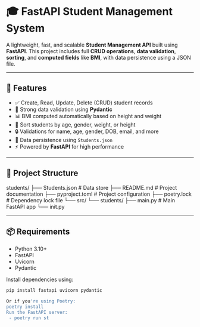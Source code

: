 # 🎓 FastAPI Student Management System

A lightweight, fast, and scalable **Student Management API** built using **FastAPI**. 
This project includes full **CRUD operations**, **data validation**, **sorting**, 
and **computed fields** like **BMI**, with data persistence using a JSON file.

---

## 🚀 Features

- ✅ Create, Read, Update, Delete (CRUD) student records
- 🧪 Strong data validation using **Pydantic**
- 📊 BMI computed automatically based on height and weight
- 🔎 Sort students by age, gender, weight, or height
- 🔒 Validations for name, age, gender, DOB, email, and more
- 📂 Data persistence using `Students.json`
- ⚡ Powered by **FastAPI** for high performance

---

## 📁 Project Structure
students/
├── Students.json # Data store
├── README.md # Project documentation
├── pyproject.toml # Project configuration
├── poetry.lock # Dependency lock file
└── src/
└── students/
├── main.py # Main FastAPI app
└── init.py


---

## 📦 Requirements

- Python 3.10+
- FastAPI
- Uvicorn
- Pydantic

Install dependencies using:

```bash
pip install fastapi uvicorn pydantic

Or if you're using Poetry:
poetry install
Run the FastAPI server:
 - poetry run st
